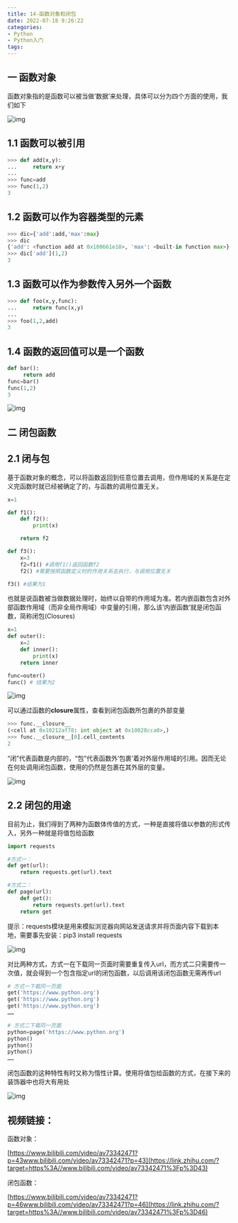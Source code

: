 ```yaml
---
title: 14-函数对象和闭包
date: 2022-07-18 9:26:22
categories:
- Python
- Python入门
tags:
---
```


## 一 函数对象

函数对象指的是函数可以被当做’数据’来处理，具体可以分为四个方面的使用，我们如下

![img](https://pic2.zhimg.com/80/v2-610f07da055d449976326f5e234075d9_720w.jpg)

## 1.1 函数可以被引用

```python
>>> def add(x,y):
...     return x+y
... 
>>> func=add
>>> func(1,2)
3
```

## 1.2 函数可以作为容器类型的元素

```python
>>> dic={'add':add,'max':max}
>>> dic
{'add': <function add at 0x100661e18>, 'max': <built-in function max>}
>>> dic['add'](1,2)
3
```

## 1.3 函数可以作为参数传入另外一个函数

```python
>>> def foo(x,y,func):
...     return func(x,y)
...
>>> foo(1,2,add)
3
```

## 1.4 函数的返回值可以是一个函数

```python
def bar(): 
     return add 
func=bar() 
func(1,2)
3 
```

![img](https://pic3.zhimg.com/80/v2-3a92b83b2c4ab23b0e237f071b6bcd7e_720w.jpg)

## 二 闭包函数

## 2.1 闭与包

基于函数对象的概念，可以将函数返回到任意位置去调用，但作用域的关系是在定义完函数时就已经被确定了的，与函数的调用位置无关。

```python
x=1

def f1():
    def f2():
        print(x)

    return f2

def f3():
    x=3
    f2=f1() #调用f1()返回函数f2
    f2() #需要按照函数定义时的作用关系去执行，与调用位置无关

f3() #结果为1
```

也就是说函数被当做数据处理时，始终以自带的作用域为准。若内嵌函数包含对外部函数作用域（而非全局作用域）中变量的引用，那么该’内嵌函数’就是闭包函数，简称闭包(Closures)

```python
x=1
def outer():
    x=2
    def inner():
        print(x)
    return inner

func=outer()
func() # 结果为2
```

![img](https://pic4.zhimg.com/80/v2-f8b3a3ff993a95277b4ec5b1514cb103_720w.jpg)

可以通过函数的**closure**属性，查看到闭包函数所包裹的外部变量

```python
>>> func.__closure__
(<cell at 0x10212af78: int object at 0x10028cca0>,)
>>> func.__closure__[0].cell_contents
2
```

“闭”代表函数是内部的，“包”代表函数外’包裹’着对外层作用域的引用。因而无论在何处调用闭包函数，使用的仍然是包裹在其外层的变量。

![img](https://pic4.zhimg.com/80/v2-c6e623206aa2c60c1036f30656ffbbaf_720w.jpg)

## 2.2 闭包的用途

目前为止，我们得到了两种为函数体传值的方式，一种是直接将值以参数的形式传入，另外一种就是将值包给函数

```python
import requests

#方式一：
def get(url):
    return requests.get(url).text

#方式二：
def page(url):
    def get():
        return requests.get(url).text
    return get
```

提示：requests模块是用来模拟浏览器向网站发送请求并将页面内容下载到本地，需要事先安装：pip3 install requests

![img](https://pic1.zhimg.com/80/v2-25aba810eb15ef9e3d59241516b05358_720w.jpg)

对比两种方式，方式一在下载同一页面时需要重复传入url，而方式二只需要传一次值，就会得到一个包含指定url的闭包函数，以后调用该闭包函数无需再传url

```python
# 方式一下载同一页面
get('https://www.python.org')
get('https://www.python.org')
get('https://www.python.org')
……

# 方式二下载同一页面
python=page('https://www.python.org')
python()
python()
python()
……
```

闭包函数的这种特性有时又称为惰性计算。使用将值包给函数的方式，在接下来的装饰器中也将大有用处

![img](https://pic3.zhimg.com/80/v2-fbcde5e64980428d3864f2c389ce3f3e_720w.jpg)

## 视频链接：

函数对象：

[https://www.bilibili.com/video/av73342471?p=43www.bilibili.com/video/av73342471?p=43](https://link.zhihu.com/?target=https%3A//www.bilibili.com/video/av73342471%3Fp%3D43)

闭包函数：

[https://www.bilibili.com/video/av73342471?p=46www.bilibili.com/video/av73342471?p=46](https://link.zhihu.com/?target=https%3A//www.bilibili.com/video/av73342471%3Fp%3D46)